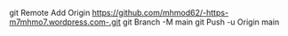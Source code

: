 git Remote Add Origin https://github.com/mhmod62/-https-m7mhmo7.wordpress.com-.git
 git Branch -M main 
git Push -u Origin main
